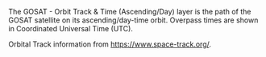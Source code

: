 The GOSAT - Orbit Track & Time (Ascending/Day) layer is the path of the GOSAT satellite on its ascending/day-time orbit. Overpass times are shown in Coordinated Universal Time (UTC).

Orbital Track information from <https://www.space-track.org/>.

